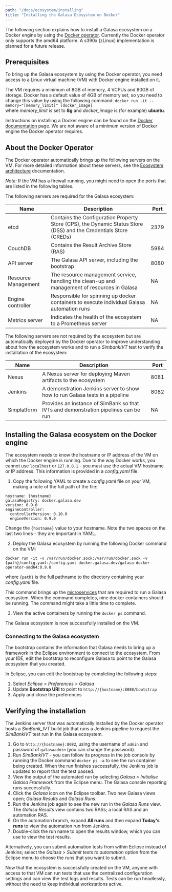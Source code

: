 ```yaml
---
path: "/docs/ecosystem/installing"
title: "Installing the Galasa Ecosystem on Docker"
---
```


The following section explains how to install a Galasa ecosystem on a Docker engine by using the <a href="https://github.com/galasa-dev/extensions/tree/master/galasa-extensions-parent/dev.galasa.docker.operator" target="_blank"> Docker operator</a>. Currently the Docker operator only supports the amd64 platform. A s390x (zLinux) implementation is planned for a future release.

## Prerequisites

To bring up the Galasa ecosystem by using the Docker operator, you need access to a Linux virtual machine (VM) with Docker engine installed on it. 

The VM requires a minimum of 8GB of memory, 4 VCPUs and 80GB of storage. Docker has a default value of 4GB of memory set, so you need to change this value by using the following command: 
```docker run -it --memory="[memory_limit]" [docker_image]``` <br>
where *memory_limit* is set to **8g** and *docker_image* is (for example) **ubuntu**. 

Instructions on installing a Docker engine can be found on the <a href="https://docs.docker.com/engine/install/" target="_blank"> Docker documentation</a> page. We are not aware of a minimum version of Docker engine the Docker operator requires. 


## About the Docker Operator

The Docker operator automatically brings up the following servers on the VM. For more detailed information about these servers, see the [Ecosystem architecture](/docs/ecosystem/architecture) documentation.

*Note:* If the VM has a firewall running, you might need to open the ports that are listed in the following tables.

The following servers are required for the Galasa ecosystem:  


| Name      | Description | Port
| ----------- | ----------- |----------- |
| etcd| Contains the Configuration Property Store (CPS), the Dynamic Status Store (DSS) and the Credentials Store (CREDs)       | 2379 |
| CouchDB| Contains the Result Archive Store (RAS)   |  5984  |
| API server | The Galasa API server, including the bootstrap     |  8080    |
| Resource Management | The resource management service, handling the clean-up and management of resources in Galasa     | NA |
| Engine controller | Responsible for spinning up docker containers to execute individual Galasa automation runs    | NA |
| Metrics server | Indicates the health of the ecosystem to a Prometheus server   | NA |

The following servers are not required by the ecosystem but are automatically deployed by the Docker operator to improve understanding about how the ecosystem works and to run a *SimbankIVT* test to verify the installation of the ecosystem:

| Name      | Description | Port
| ----------- | ----------- |----------- |
| Nexus| A Nexus server for deploying Maven artifacts to the ecosystem  | 8081 |
| Jenkins| A demonstration Jenkins server to show how to run Galasa tests in a pipeline  | 8082 |
| Simplatform| Provides an instance of SimBank so that IVTs and demonstration pipelines can be run    | NA |


## Installing the Galasa ecosystem on the Docker engine

The ecosystem needs to know the hostname or IP address of the VM on which the Docker engine is running. Due to the way Docker works, you cannot use ```localhost``` or  ```127.0.0.1``` - you must use the actual VM hostname or IP address. This information is provided in a *config.yaml* file. 

1. Copy the following YAML to create a *config.yaml* file on your VM, making a note of the full path of the file:

```
hostname: {hostname}
galasaRegistry: docker.galasa.dev
version: 0.9.0
engineController:
  controllerVersion: 0.10.0
  engineVersion: 0.9.0
```

Change the ```{hostname}``` value to your hostname. Note the two spaces on the last two lines -  they are important in YAML.

2. Deploy the Galasa ecosystem by running the following Docker command on the VM:

```
docker run -it -v /var/run/docker.sock:/var/run/docker.sock -v {path}/config.yaml:/config.yaml docker.galasa.dev/galasa-docker-operator-amd64:0.9.0
```
where ```{path}``` is the full pathname to the directory containing your *config.yaml* file.

This command brings up the [microservices](/docs/ecosystem/architecture) that are required to run a Galasa ecosystem. When the command completes, nine docker containers should be running. The command might take a little time to complete. 

3. View the active containers by running the ```docker ps``` command.

The Galasa ecosystem is now successfully installed on the VM.

### Connecting to the Galasa ecosystem

The bootstrap contains the information that Galasa needs to bring up a framework in the Eclipse environment to connect to the ecosystem. From your IDE, edit the bootstrap to reconfigure Galasa to point to the Galasa ecosystem that you created. 

In Eclipse, you can edit the bootstrap by completing the following steps:

1.  Select *Eclipse > Preferences > Galasa* 
2.  Update **Bootstrap URI** to point to ```http://{hostname}:8080/bootstrap``` 
3.  Apply and close the preferences   


## Verifying the installation

The Jenkins server that was automatically installed by the Docker operator hosts a *SimBank_IVT* build job that runs a Jenkins pipeline to request the *SimBankIVT* test run in the Galasa ecosystem. 

1. Go to ```http://{hostname}:8082```, using the username of ```admin``` and password of ```galasaadmin``` (you can change the password). 
2. Run *SimBankIVT*  - you can follow its progress in the job console by running the Docker command ```docker ps -a``` to see the run container being created. When the run finishes successfully, the Jenkins job is updated to report that the test passed.
3. View the output of the automated run by selecting *Galasa > Initialise Galasa Framework* from the Eclipse menu. The Galasa console reporting runs successfully. 
4. Click the *Galasa* icon on the Eclipse toolbar. Two new Galasa views open; *Galasa Results* and *Galasa Runs*. 
5. Run the Jenkins job again to see the new run in the *Galasa Runs* view. The *Galasa Results* view contains two RASs; a local RAS and an automation RAS. 
6. On the automation branch, expand **All runs** and then expand **Today's runs** to view the automation run from Jenkins. 
7. Double-click the run name to open the results window, which you can use to view the test results.

Alternatively, you can submit automation tests from within Eclipse instead of Jenkins; select the *Galasa > Submit tests to automation* option from the Eclipse menu to choose the runs that you want to submit.

Now that the ecosystem is successfully created on the VM, anyone with access to that VM can run tests that use the centralized configuration settings and can view the test logs and results. Tests can be run headlessly, without the need to keep individual workstations active.  
